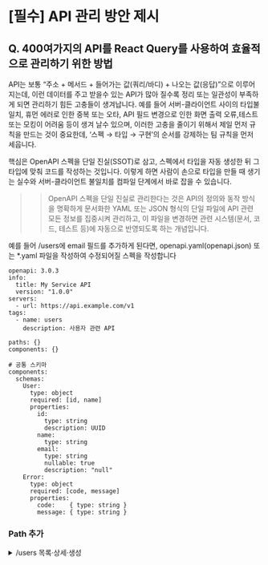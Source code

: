 # [필수] API 관리 방안 제시

## Q. 400여가지의 API를 React Query를 사용하여 효율적으로 관리하기 위한 방법

API는 보통 “주소 + 메서드 + 들어가는 값(쿼리/바디) + 나오는 값(응답)”으로 이루어지는데, 이런 데이터를 주고 받을수 있는 API가 많아 질수록 정리 또는 일관성이 부족하게 되면 관리하기 힘든 고충들이 생겨납니다.
예를 들어 서버-클라이언트 사이의 타입불일치, 휴먼 에러로 인한 중복 또는 오타, API 필드 변경으로 인한 화면 출력 오류,테스트 또는 모킹이 어려움 등이 생겨 날수 있으며, 이러한 고충을 줄이기 위해서 제일 먼저 규칙을 만드는 것이 중요한데, ‘스펙 → 타입 → 구현’의 순서를 강제하는 팀 규칙을 먼저 세웁니다.

핵심은 OpenAPI 스펙을 단일 진실(SSOT)로 삼고, 스펙에서 타입을 자동 생성한 뒤 그 타입에 맞춰 코드를 작성하는 것입니다. 이렇게 하면 사람이 손으로 타입을 만들 때 생기는 실수와 서버-클라이언트 불일치를 컴파일 단계에서 바로 잡을 수 있습니다.
>> OpenAPI 스펙을 단일 진실로 관리한다는 것은 API의 정의와 동작 방식을 명확하게 문서화한 YAML 또는 JSON 형식의 단일 파일에 API 관련 모든 정보를 집중시켜 관리하고, 이 파일을 변경하면 관련 시스템(문서, 코드, 테스트 등)에 자동으로 반영되도록 하는 개념입니다. 

예를 들어 /users에 email 필드를 추가하게 된다면, openapi.yaml(openapi.json) 또는 *.yaml 파일을 작성하여 수정되어질 스펙을 작성합니다

```
openapi: 3.0.3
info:
  title: My Service API
  version: "1.0.0"
servers:
  - url: https://api.example.com/v1
tags:
  - name: users
    description: 사용자 관련 API

paths: {}
components: {}

# 공통 스키마 
components:
  schemas:
    User:
      type: object
      required: [id, name]
      properties:
        id:
          type: string
          description: UUID
        name:
          type: string
        email:
          type: string
          nullable: true        
          description: "null"
    Error:
      type: object
      required: [code, message]
      properties:
        code:    { type: string }
        message: { type: string }

```

### Path 추가 
<details>
<summary>/users 목록·상세·생성</summary>
```
paths:
  /users:
    get:
      tags: [users]
      summary: List users
      parameters:
        - in: query
          name: page
          schema: { type: integer, minimum: 0, default: 0 }
        - in: query
          name: size
          schema: { type: integer, minimum: 1, maximum: 100, default: 20 }
      responses:
        "200":
          description: OK
          content:
            application/json:
              schema:
                type: object
                required: [items]
                properties:
                  items:
                    type: array
                    items: { $ref: "#/components/schemas/User" }
                  nextPage:
                    type: integer
                    nullable: true

    post:
      tags: [users]
      summary: Create user
      requestBody:
        required: true
        content:
          application/json:
            schema:
              type: object
              required: [name]
              properties:
                name:  { type: string }
                email: { type: string, nullable: true }
      responses:
        "201":
          description: Created
          content:
            application/json:
              schema: { $ref: "#/components/schemas/User" }

  /users/{id}:
    get:
      tags: [users]
      summary: Get user detail
      parameters:
        - in: path
          name: id
          required: true
          schema: { type: string }
      responses:
        "200":
          description: OK
          content:
            application/json:
              schema: { $ref: "#/components/schemas/User" }
        "404":
          description: Not Found
```
</details>




# [선택] i18n 적용 방안 제시

## Q. i18n json관리, 번역 수행, 코드 작성에 걸쳐 어려움이 있기에 API 관리 방안과 마찬가지로 효율적인 i18n 적용 방안을 제시